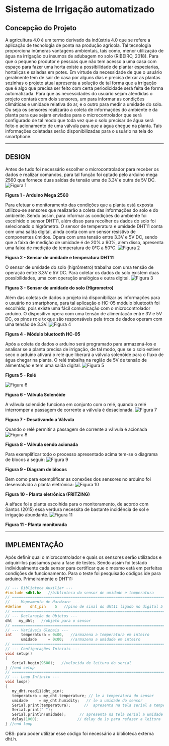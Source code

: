 # Sistema de Irrigação automatizado

## **Concepção do Projeto**
A agricultura 4.0 é um termo derivado da indústria 4.0 que se refere a aplicação de tecnologia de ponta na produção agrícola. Tal tecnologia proporciona inúmeras vantagens ambientais, tais como, menor utilização de água na irrigação ou insumos de adubagem no solo (RIBEIRO, 2018). Para que o pequeno produtor e pessoas que não tem acesso a uma casa com espaço para fazer uma horta existe a possibilidade de plantar especiarias, hortaliças e saladas em potes. Em virtude da necessidade de que o usuário geralmente tem de sair de casa por alguns dias e precisa deixar as plantas sozinhas o projeto atual apresenta a solução de tal forma que a irrigação que é algo que precisa ser feito com certa periodicidade será feita de forma automatizada.
Para que as necessidades do usuário sejam atendidas o projeto contará com dois sensores, um para informar as condições climáticas e umidade relativa do ar, e o outro para medir a umidade do solo. Ou seja os sensores realizarão a coleta de informações do ambiente e da planta para que sejam enviadas para o microcontrolador que será configurado de tal modo que toda vez que o solo precisar de água será feito o acionamento de uma válvula para que a água chegue na planta. Tais informações coletadas serão disponibilizadas para o usuário na tela do smartphone.

_________________________________________________________________________________________________________________________________________________________________________________



## DESIGN
Antes de tudo foi necessário escolher o microcontrolador para receber os dados e realizar comandos, para tal função foi optado pelo arduino mega 2560 que fornece duas saídas de tensão uma de 3.3V e outra de 5V DC.
![Figura 1](https://github.com/LPAE/pi2_eng_20_1/blob/master/MATEUS/1046_1_H.png)

**Figura 1 - Arduino Mega 2560**





Para efetuar o monitoramento das condições que a planta está exposta  utilizou-se sensores que realizarão a coleta das informações do solo e do ambiente. Sendo assim, para informar as condições do ambiente foi escolhido o sensor DHT11, além disso para recolher os dados do solo foi selecionado o higrômetro. 
O sensor de temperatura e umidade DHT11 conta com uma saída digital, ainda conta com um sensor resistivo de componentes úmidos. Opera com uma tensão entre 3.3V e 5V DC, sendo que a faixa de medição de umidade é de 20% a 90%, além disso, apresenta uma faixa de medição de temperatura de 0°C a 50°C.
![Figura 2](https://github.com/LPAE/pi2_eng_20_1/blob/master/MATEUS/DHT11-Digital-Relative-Humidity-Temperature-Sensor-Module-ROBU.IN_-2.jpg)

**Figura 2 - Sensor de umidade e temperatura DHT11**



O sensor de umidade do solo (higrômetro) trabalha com uma tensão de operação entre 3.3V e 5V DC. Para coletar os dados do solo existem duas possibilidades, uma com operação analógica e outra digital.
![Figura 3](https://github.com/LPAE/pi2_eng_20_1/blob/master/MATEUS/9SS19-1.jpg)

**Figura 3 - Sensor de umidade do solo (Higrometro)**



Além das coletas de dados o projeto irá disponibilizar as informações para o usuário no smartphone, para tal aplicação o HC-05 módulo bluetooth foi escolhido, pois existe uma fácil comunicação com o microcontrolador arduino. O dispositivo opera com uma tensão de alimentação entre 3V e 5V DC, os pinos rx e tx que são responsáveis pela troca de dados operam com uma tensão de 3.3V.
![Figura 4](https://github.com/LPAE/pi2_eng_20_1/blob/master/MATEUS/02-30.png)

**Figura 4 - Módulo bluetooth HC-05**



Após a coleta de dados o arduino será programado para armazená-los e analisar se a planta precisa de irrigação, de tal modo, que se o solo estiver seco o arduino ativará o relé que liberará a válvula solenóide para o fluxo de água chegar na planta.
O relé trabalha na região de 5V de tensão de alimentação e tem uma saída digital.
![Figura 5](https://github.com/LPAE/pi2_eng_20_1/blob/master/MATEUS/RELE%205V.jpg)

**Figura 5 - Relé**



![Figura 6]()

**Figura 6 - Válvula Solenóide** 



A válvula solenóide funciona em conjunto com o relé, quando o relé interromper a passagem de corrente a válvula é desacionada.
![Figura 7](https://github.com/LPAE/pi2_eng_20_1/blob/master/MATEUS/DESATIVANDO%20VALUVLA.png)

**Figura 7 - Desativando a Válvula**



Quando o relé permitir a passagem de corrente a válvula é acionada
![Figura 8](https://github.com/LPAE/pi2_eng_20_1/blob/master/MATEUS/ACIONAMENTO%20VALVULA.png)

**Figura 8 - Válvula sendo acionada**



Para exemplificar todo o processo apresentado acima tem-se o diagrama de blocos a seguir: 
![Figura 9]()

**Figura 9 - Diagram de blocos**



Bem como para exemplificar as conexões dos sensores no arduino foi desenvolvido a planta eletrônica:
![Figura 10]()

**Figura 10 - Planta eletrônica (FRITZING)**



A alface foi a planta escolhida para o monitoramento, de acordo com Santos (2015)  essa verdura necessita de bastante incidência de sol e irrigação abundante.
![Figura 11]()

**Figura 11 - Planta monitorada**



_________________________________________________________________________________________________________________________________________________________________________________
## IMPLEMENTAÇÃO
Após definir qual o microcontrolador e quais os sensores serão utilizados e adquiri-los passamos para a fase de testes. Sendo assim foi testado individualmente cada sensor para certificar que o mesmo está em perfeitas condições de funcionamento. Para o teste foi pesquisado códigos ide para arduino. Primeiramente o DHT11:

```c++
// --- Biblioteca Auxiliar ---
#include <dht.h>   //biblioteca do sensor de umidade e temperatura
// ===============================================================================
// --- Mapeamento de Hardware ---
#define    dht_pin    5   //pino de sinal do dht11 ligado no digital 5
// ===============================================================================
// --- Declaração de Objetos ---
dht   my_dht;   //objeto para o sensor
// ===============================================================================
// --- Variáveis Globais ---
int    temperatura = 0x00,   //armazena a temperatura em inteiro
       umidade     = 0x00;   //armazena a umidade em inteiro
// ===============================================================================
// --- Configurações Iniciais ---
void setup() 
{
   Serial.begin(9600);   //velocida de leitura do serial
} //end setup
// ===============================================================================
// --- Loop Infinito ---
void loop() 
{
   my_dht.read11(dht_pin);
   temperatura = my_dht.temperature; // le a temperatura do sensor
   umidade     = my_dht.humidity;   // le a umidade do sensor
   Serial.print(temperatura);      //  apresenta na tela serial a temperatura
   Serial.print(" ");
   Serial.println(umidade);      // apresenta na tela serial a umidade
   delay(1000);                 // delay de 1s para refazer a leitura
} //end loop
```
OBS: para poder utilizar esse código foi necessário a biblioteca externa dht.h.









